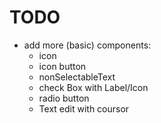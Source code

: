 # TODO

- add more (basic) components:
    - icon
    - icon button
    - nonSelectableText
    - check Box with Label/Icon
    - radio button
    - Text edit with coursor
